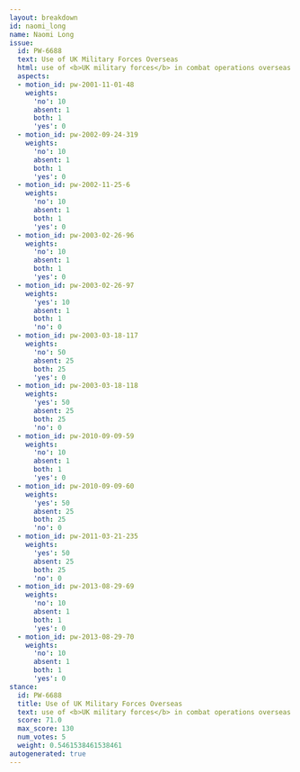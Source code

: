 ```yaml
---
layout: breakdown
id: naomi_long
name: Naomi Long
issue:
  id: PW-6688
  text: Use of UK Military Forces Overseas
  html: use of <b>UK military forces</b> in combat operations overseas
  aspects:
  - motion_id: pw-2001-11-01-48
    weights:
      'no': 10
      absent: 1
      both: 1
      'yes': 0
  - motion_id: pw-2002-09-24-319
    weights:
      'no': 10
      absent: 1
      both: 1
      'yes': 0
  - motion_id: pw-2002-11-25-6
    weights:
      'no': 10
      absent: 1
      both: 1
      'yes': 0
  - motion_id: pw-2003-02-26-96
    weights:
      'no': 10
      absent: 1
      both: 1
      'yes': 0
  - motion_id: pw-2003-02-26-97
    weights:
      'yes': 10
      absent: 1
      both: 1
      'no': 0
  - motion_id: pw-2003-03-18-117
    weights:
      'no': 50
      absent: 25
      both: 25
      'yes': 0
  - motion_id: pw-2003-03-18-118
    weights:
      'yes': 50
      absent: 25
      both: 25
      'no': 0
  - motion_id: pw-2010-09-09-59
    weights:
      'no': 10
      absent: 1
      both: 1
      'yes': 0
  - motion_id: pw-2010-09-09-60
    weights:
      'yes': 50
      absent: 25
      both: 25
      'no': 0
  - motion_id: pw-2011-03-21-235
    weights:
      'yes': 50
      absent: 25
      both: 25
      'no': 0
  - motion_id: pw-2013-08-29-69
    weights:
      'no': 10
      absent: 1
      both: 1
      'yes': 0
  - motion_id: pw-2013-08-29-70
    weights:
      'no': 10
      absent: 1
      both: 1
      'yes': 0
stance:
  id: PW-6688
  title: Use of UK Military Forces Overseas
  text: use of <b>UK military forces</b> in combat operations overseas
  score: 71.0
  max_score: 130
  num_votes: 5
  weight: 0.5461538461538461
autogenerated: true
---
```

